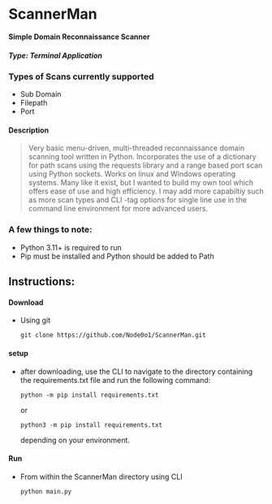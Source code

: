 # ScannerMan
**Simple Domain Reconnaissance Scanner**
##### *Type: Terminal Application*

### Types of Scans currently supported
- Sub Domain
- Filepath
- Port

#### Description
> Very basic menu-driven, multi-threaded reconnaissance domain scanning tool written in Python. Incorporates the use of a dictionary for path scans using the requests library and a range based port scan using Python sockets.
> Works on linux and Windows operating systems. 
> Many like it exist, but I wanted to build my own tool which offers ease of use and high efficiency. I may add more capabiltiy such as more scan types and CLI -tag options for single line use in the command line environment for more advanced users.

### A few things to note:
- Python 3.11+ is required to run
- Pip must be installed and Python should be added to Path

## **Instructions:**
#### **Download**
- Using git
  ```console
  git clone https://github.com/Node0o1/ScannerMan.git
  ```

#### **setup**
- after downloading, use the CLI to navigate to the directory containing the requirements.txt file and run the following command:
  
  ```console
  python -m pip install requirements.txt
  ```
  or
  
  ```console
  python3 -m pip install requirements.txt
  ```
  depending on your environment.

#### **Run**
  - From within the ScannerMan directory using CLI
    ```console
    python main.py
    ```
